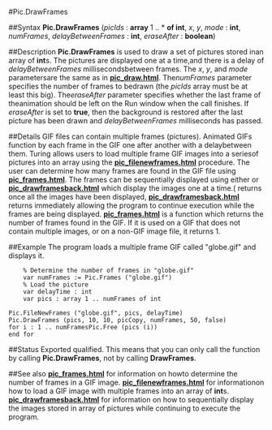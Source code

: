 
#Pic.DrawFrames

##Syntax
**Pic.DrawFrames** (*picIds* : **array** 1 .. * **of int**, *x*, *y*, *mode* : **int**,    *numFrames*, *delayBetweenFrames* : **int**, *eraseAfter* : **boolean**)



##Description
**Pic.DrawFrames** is used to draw a set of pictures stored inan array of **int**s.  The pictures are displayed one at a time,and there is a delay of *delayBetweenFrames* millisecondsbetween frames. The *x*, *y*, and *mode* parametersare the same as in **[pic_draw.html](Pic.Draw)**. The*numFrames* parameter specifies the number of frames to bedrawn (the *picIds* array must be at least this big).  The*eraseAfter* parameter specifies whether the last frame of theanimation should be left on the Run window when the call finishes.  If *eraseAfter* is set to **true**, then the background is restored after the last picture has been drawn and *delayBetweenFrames* milliseconds has passed.



##Details
GIF files can contain multiple frames (pictures).  Animated GIFs function by each frame in the GIF one after another with a delaybetween them.
Turing allows users to load multiple frame GIF images into a seriesof pictures into an array using the **[pic_filenewframes.html](Pic.FileNewFrames)** procedure.  The user can determine how many frames are found in the GIF file using **[pic_frames.html](Pic.Frames)**.  The frames can be sequentially displayed using either **[](Pic.DrawFrames)** or **[pic_drawframesback.html](Pic.DrawFramesBack)** which display the images one at a time.(**[](Pic.DrawFrames)** returns once all the images have been displayed, **[pic_drawframesback.html](Pic.DrawFramesBack)** returns immediately allowing the program to continue execution while the frames are being displayed.
**[pic_frames.html](Pic.Frames)** is a function which returns the number of frames found in the GIF.  If it is used on a GIF that does not contain multiple images, or on a non-GIF image file, it returns 1.



##Example
The program loads a multiple frame GIF called "globe.gif" and displays it.


        % Determine the number of frames in "globe.gif"
        var numFrames := Pic.Frames ("globe.gif")
        % Load the picture
        var delayTime : int
        var pics : array 1 .. numFrames of int

	Pic.FileNewFrames ("globe.gif", pics, delayTime)
	Pic.DrawFrames (pics, 10, 10, picCopy, numFrames, 50, false)
	for i : 1 .. numFramesPic.Free (pics (i))
	end for
    
##Status
Exported qualified.
This means that you can only call the function by calling **Pic.DrawFrames**, not by calling **DrawFrames**.



##See also
**[pic_frames.html](Pic.Frames)** for information on howto determine the number of frames in a GIF image.
**[pic_filenewframes.html](Pic.FileNewFrames)** for informationon how to load a GIF image with multiple frames into an array of **int**s.
**[pic_drawframesback.html](Pic.DrawFramesBack)** for information on how to sequentially display the images stored in array of pictures while continuing to execute the program.


